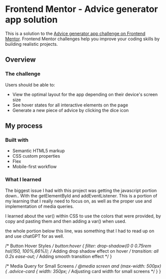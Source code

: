 # Frontend Mentor - Advice generator app solution

This is a solution to the [Advice generator app challenge on Frontend Mentor](https://www.frontendmentor.io/challenges/advice-generator-app-QdUG-13db). Frontend Mentor challenges help you improve your coding skills by building realistic projects.

## Overview

### The challenge

Users should be able to:

- View the optimal layout for the app depending on their device's screen size
- See hover states for all interactive elements on the page
- Generate a new piece of advice by clicking the dice icon

## My process

### Built with

- Semantic HTML5 markup
- CSS custom properties
- Flex
- Mobile-first workflow

### What I learned

The biggest issue I had with this project was getting the javascript portion down.. With the getElementById and addEventListener. This is a portion of my learning that I really need to focus on, as well as the proper use and implementation of media queries.

I learned about the var() within CSS to use the colors that were provided, by copy and pasting them and then adding a var() when used.

the whole portion below this line, was something that I had to read up on and use chatGPT for as well.

/* Button Hover Styles */
button:hover {
  filter: drop-shadow(0 0 0.75rem hsl(150, 100%,66%)); /* Adding drop shadow effect on hover */
  transition: all 0.2s ease-out;                       /* Adding smooth transition effect */
}

/* Media Query for Small Screens */
@media screen and (max-width: 500px) {
  .advice-card {
    width: 350px;                                     /* Adjusting card width for small screens */
  }
}


